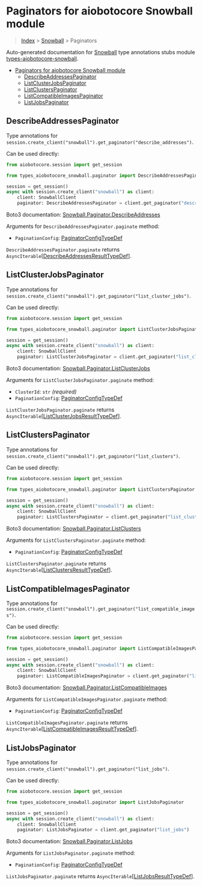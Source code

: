 <a id="paginators-for-aiobotocore-snowball-module"></a>

# Paginators for aiobotocore Snowball module

> [Index](..) > [Snowball](.) > Paginators

Auto-generated documentation for
[Snowball](https://boto3.amazonaws.com/v1/documentation/api/latest/reference/services/snowball.html#Snowball)
type annotations stubs module
[types-aiobotocore-snowball](https://pypi.org/project/types-aiobotocore-snowball/).

- [Paginators for aiobotocore Snowball module](#paginators-for-aiobotocore-snowball-module)
  - [DescribeAddressesPaginator](#describeaddressespaginator)
  - [ListClusterJobsPaginator](#listclusterjobspaginator)
  - [ListClustersPaginator](#listclusterspaginator)
  - [ListCompatibleImagesPaginator](#listcompatibleimagespaginator)
  - [ListJobsPaginator](#listjobspaginator)

<a id="describeaddressespaginator"></a>

## DescribeAddressesPaginator

Type annotations for
`session.create_client("snowball").get_paginator("describe_addresses")`.

Can be used directly:

```python
from aiobotocore.session import get_session

from types_aiobotocore_snowball.paginator import DescribeAddressesPaginator

session = get_session()
async with session.create_client("snowball") as client:
    client: SnowballClient
    paginator: DescribeAddressesPaginator = client.get_paginator("describe_addresses")
```

Boto3 documentation:
[Snowball.Paginator.DescribeAddresses](https://boto3.amazonaws.com/v1/documentation/api/latest/reference/services/snowball.html#Snowball.Paginator.DescribeAddresses)

Arguments for `DescribeAddressesPaginator.paginate` method:

- `PaginationConfig`:
  [PaginatorConfigTypeDef](./type_defs.md#paginatorconfigtypedef)

`DescribeAddressesPaginator.paginate` returns
`AsyncIterable`\[[DescribeAddressesResultTypeDef](./type_defs.md#describeaddressesresulttypedef)\].

<a id="listclusterjobspaginator"></a>

## ListClusterJobsPaginator

Type annotations for
`session.create_client("snowball").get_paginator("list_cluster_jobs")`.

Can be used directly:

```python
from aiobotocore.session import get_session

from types_aiobotocore_snowball.paginator import ListClusterJobsPaginator

session = get_session()
async with session.create_client("snowball") as client:
    client: SnowballClient
    paginator: ListClusterJobsPaginator = client.get_paginator("list_cluster_jobs")
```

Boto3 documentation:
[Snowball.Paginator.ListClusterJobs](https://boto3.amazonaws.com/v1/documentation/api/latest/reference/services/snowball.html#Snowball.Paginator.ListClusterJobs)

Arguments for `ListClusterJobsPaginator.paginate` method:

- `ClusterId`: `str` *(required)*
- `PaginationConfig`:
  [PaginatorConfigTypeDef](./type_defs.md#paginatorconfigtypedef)

`ListClusterJobsPaginator.paginate` returns
`AsyncIterable`\[[ListClusterJobsResultTypeDef](./type_defs.md#listclusterjobsresulttypedef)\].

<a id="listclusterspaginator"></a>

## ListClustersPaginator

Type annotations for
`session.create_client("snowball").get_paginator("list_clusters")`.

Can be used directly:

```python
from aiobotocore.session import get_session

from types_aiobotocore_snowball.paginator import ListClustersPaginator

session = get_session()
async with session.create_client("snowball") as client:
    client: SnowballClient
    paginator: ListClustersPaginator = client.get_paginator("list_clusters")
```

Boto3 documentation:
[Snowball.Paginator.ListClusters](https://boto3.amazonaws.com/v1/documentation/api/latest/reference/services/snowball.html#Snowball.Paginator.ListClusters)

Arguments for `ListClustersPaginator.paginate` method:

- `PaginationConfig`:
  [PaginatorConfigTypeDef](./type_defs.md#paginatorconfigtypedef)

`ListClustersPaginator.paginate` returns
`AsyncIterable`\[[ListClustersResultTypeDef](./type_defs.md#listclustersresulttypedef)\].

<a id="listcompatibleimagespaginator"></a>

## ListCompatibleImagesPaginator

Type annotations for
`session.create_client("snowball").get_paginator("list_compatible_images")`.

Can be used directly:

```python
from aiobotocore.session import get_session

from types_aiobotocore_snowball.paginator import ListCompatibleImagesPaginator

session = get_session()
async with session.create_client("snowball") as client:
    client: SnowballClient
    paginator: ListCompatibleImagesPaginator = client.get_paginator("list_compatible_images")
```

Boto3 documentation:
[Snowball.Paginator.ListCompatibleImages](https://boto3.amazonaws.com/v1/documentation/api/latest/reference/services/snowball.html#Snowball.Paginator.ListCompatibleImages)

Arguments for `ListCompatibleImagesPaginator.paginate` method:

- `PaginationConfig`:
  [PaginatorConfigTypeDef](./type_defs.md#paginatorconfigtypedef)

`ListCompatibleImagesPaginator.paginate` returns
`AsyncIterable`\[[ListCompatibleImagesResultTypeDef](./type_defs.md#listcompatibleimagesresulttypedef)\].

<a id="listjobspaginator"></a>

## ListJobsPaginator

Type annotations for
`session.create_client("snowball").get_paginator("list_jobs")`.

Can be used directly:

```python
from aiobotocore.session import get_session

from types_aiobotocore_snowball.paginator import ListJobsPaginator

session = get_session()
async with session.create_client("snowball") as client:
    client: SnowballClient
    paginator: ListJobsPaginator = client.get_paginator("list_jobs")
```

Boto3 documentation:
[Snowball.Paginator.ListJobs](https://boto3.amazonaws.com/v1/documentation/api/latest/reference/services/snowball.html#Snowball.Paginator.ListJobs)

Arguments for `ListJobsPaginator.paginate` method:

- `PaginationConfig`:
  [PaginatorConfigTypeDef](./type_defs.md#paginatorconfigtypedef)

`ListJobsPaginator.paginate` returns
`AsyncIterable`\[[ListJobsResultTypeDef](./type_defs.md#listjobsresulttypedef)\].

